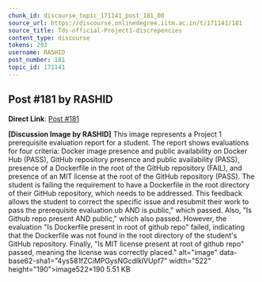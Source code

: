 ```yaml
---
chunk_id: discourse_topic_171141_post_181_00
source_url: https://discourse.onlinedegree.iitm.ac.in/t/171141/181
source_title: Tds-official-Project1-discrepencies
content_type: discourse
tokens: 293
username: RASHID
post_number: 181
topic_id: 171141
---
```


## Post #181 by RASHID

**Direct Link**: [Post #181](https://discourse.onlinedegree.iitm.ac.in/t/171141/181)

**[Discussion Image by RASHID]** This image represents a Project 1 prerequisite evaluation report for a student. The report shows evaluations for four criteria: Docker image presence and public availability on Docker Hub (PASS), GitHub repository presence and public availability (PASS), presence of a Dockerfile in the root of the GitHub repository (FAIL), and presence of an MIT license at the root of the GitHub repository (PASS). The student is failing the requirement to have a Dockerfile in the root directory of their GitHub repository, which needs to be addressed. This feedback allows the student to correct the specific issue and resubmit their work to pass the prerequisite evaluation.ub AND is public," which passed. Also, "Is Github repo present AND public," which also passed. However, the evaluation "Is Dockerfile present in root of github repo" failed, indicating that the Dockerfile was not found in the root directory of the student's GitHub repository. Finally, "Is MIT license present at root of github repo" passed, meaning the license was correctly placed." alt="image" data-base62-sha1="4ys581fZCiMPGysNGcdlklVUpf7" width="522" height="190">image522×190 5.51 KB
